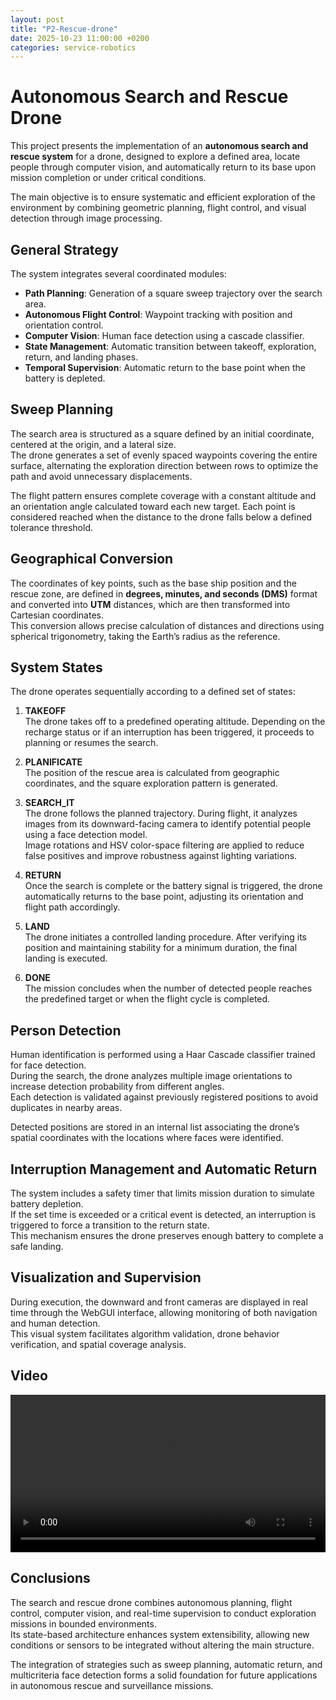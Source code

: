 ```yaml
---
layout: post  
title: "P2-Rescue-drone"  
date: 2025-10-23 11:00:00 +0200  
categories: service-robotics  
---
```


# **Autonomous Search and Rescue Drone**

This project presents the implementation of an **autonomous search and rescue system** for a drone, designed to explore a defined area, locate people through computer vision, and automatically return to its base upon mission completion or under critical conditions.  

The main objective is to ensure systematic and efficient exploration of the environment by combining geometric planning, flight control, and visual detection through image processing.

## **General Strategy**

The system integrates several coordinated modules:

- **Path Planning**: Generation of a square sweep trajectory over the search area.  
- **Autonomous Flight Control**: Waypoint tracking with position and orientation control.  
- **Computer Vision**: Human face detection using a cascade classifier.  
- **State Management**: Automatic transition between takeoff, exploration, return, and landing phases.  
- **Temporal Supervision**: Automatic return to the base point when the battery is depleted.

## **Sweep Planning**

The search area is structured as a square defined by an initial coordinate, centered at the origin, and a lateral size.  
The drone generates a set of evenly spaced waypoints covering the entire surface, alternating the exploration direction between rows to optimize the path and avoid unnecessary displacements.  

The flight pattern ensures complete coverage with a constant altitude and an orientation angle calculated toward each new target. Each point is considered reached when the distance to the drone falls below a defined tolerance threshold.

## **Geographical Conversion**

The coordinates of key points, such as the base ship position and the rescue zone, are defined in **degrees, minutes, and seconds (DMS)** format and converted into **UTM** distances, which are then transformed into Cartesian coordinates.  
This conversion allows precise calculation of distances and directions using spherical trigonometry, taking the Earth’s radius as the reference.

## **System States**

The drone operates sequentially according to a defined set of states:

1. **TAKEOFF**  
   The drone takes off to a predefined operating altitude. Depending on the recharge status or if an interruption has been triggered, it proceeds to planning or resumes the search.

2. **PLANIFICATE**  
   The position of the rescue area is calculated from geographic coordinates, and the square exploration pattern is generated.

3. **SEARCH_IT**  
   The drone follows the planned trajectory. During flight, it analyzes images from its downward-facing camera to identify potential people using a face detection model.  
   Image rotations and HSV color-space filtering are applied to reduce false positives and improve robustness against lighting variations.

4. **RETURN**  
   Once the search is complete or the battery signal is triggered, the drone automatically returns to the base point, adjusting its orientation and flight path accordingly.

5. **LAND**  
   The drone initiates a controlled landing procedure. After verifying its position and maintaining stability for a minimum duration, the final landing is executed.

6. **DONE**  
   The mission concludes when the number of detected people reaches the predefined target or when the flight cycle is completed.  

## **Person Detection**

Human identification is performed using a Haar Cascade classifier trained for face detection.  
During the search, the drone analyzes multiple image orientations to increase detection probability from different angles.  
Each detection is validated against previously registered positions to avoid duplicates in nearby areas.  

Detected positions are stored in an internal list associating the drone’s spatial coordinates with the locations where faces were identified.

## **Interruption Management and Automatic Return**

The system includes a safety timer that limits mission duration to simulate battery depletion.  
If the set time is exceeded or a critical event is detected, an interruption is triggered to force a transition to the return state.  
This mechanism ensures the drone preserves enough battery to complete a safe landing.

## **Visualization and Supervision**

During execution, the downward and front cameras are displayed in real time through the WebGUI interface, allowing monitoring of both navigation and human detection.  
This visual system facilitates algorithm validation, drone behavior verification, and spatial coverage analysis.

## **Video**

<div style="display: flex; justify-content: center;">
  <video width="700" controls>
    <source src="{{ '/assets/videos/Drone_rescue_perfect.mp4' | relative_url }}" type="video/webm">
    Your browser does not support WebM format.
  </video>
</div>

## **Conclusions**

The search and rescue drone combines autonomous planning, flight control, computer vision, and real-time supervision to conduct exploration missions in bounded environments.  
Its state-based architecture enhances system extensibility, allowing new conditions or sensors to be integrated without altering the main structure.  

The integration of strategies such as sweep planning, automatic return, and multicriteria face detection forms a solid foundation for future applications in autonomous rescue and surveillance missions.
